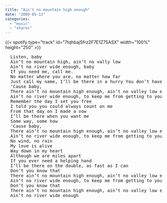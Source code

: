 ```yaml
---
title: "Ain’t no mountain high enough"
date: "2009-05-13"
categories:
  - "music"
  - "shares"
---
```


{{< spotify type="track" id="7tqhbajSfrz2F7E1Z75ASX" width="100%" height="250" >}}

<pre>
  Listen, baby
  Ain’t no mountain high, ain’t no vally low
  Ain’t no river wide enough, baby
  If you need me, call me.
  No matter where you are, no matter how far
  Just call my name, I’ll be there in a hurry You don’t have to worry
  ‘Cause baby,
  There ain’t no mountain high enough, ain’t no valley low enough
  Ain’t no river wide enough, to keep me from getting to you
  Remember the day I set you free
  I told you you could always count on me
  From that day on I made a vow
  I’ll be there when you want me
  Some way, some how
  'Cause baby,
  There ain’t no mountain high enough, ain’t no valley low enough
  Ain’t no river wide enough, to keep me from getting to you
  No wind, no rain
  My love is alive
  Way down in my heart
  Although we are miles apart
  If you ever need a helping hand
  I’ll be there on the double, as fast as I can
  Don’t you know that
  There ain’t no mountain high enough, ain’t no valley low enough
  Ain’t no river wide enough, to keep me from getting to you
  Don’t you know that
  There ain’t no mountain high enough, ain’t no valley low enough
  Ain’t no river wide enough
</pre>